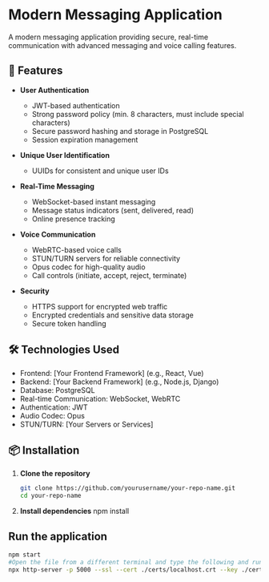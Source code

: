 # Modern Messaging Application

A modern messaging application providing secure, real-time communication with advanced messaging and voice calling features.

## 🚀 Features

- **User Authentication**
  - JWT-based authentication
  - Strong password policy (min. 8 characters, must include special characters)
  - Secure password hashing and storage in PostgreSQL
  - Session expiration management

- **Unique User Identification**
  - UUIDs for consistent and unique user IDs

- **Real-Time Messaging**
  - WebSocket-based instant messaging
  - Message status indicators (sent, delivered, read)
  - Online presence tracking

- **Voice Communication**
  - WebRTC-based voice calls
  - STUN/TURN servers for reliable connectivity
  - Opus codec for high-quality audio
  - Call controls (initiate, accept, reject, terminate)

- **Security**
  - HTTPS support for encrypted web traffic
  - Encrypted credentials and sensitive data storage
  - Secure token handling

## 🛠️ Technologies Used

- Frontend: [Your Frontend Framework] (e.g., React, Vue)
- Backend: [Your Backend Framework] (e.g., Node.js, Django)
- Database: PostgreSQL
- Real-time Communication: WebSocket, WebRTC
- Authentication: JWT
- Audio Codec: Opus
- STUN/TURN: [Your Servers or Services]

## 📦 Installation

1. **Clone the repository**

   ```bash
   git clone https://github.com/yourusername/your-repo-name.git
   cd your-repo-name

2. **Install dependencies**
npm install

## Run the application

   ```bash
   npm start
   #Open the file from a different terminal and type the following and run it
   npx http-server -p 5000 --ssl --cert ./certs/localhost.crt --key ./certs/localhost.key 
